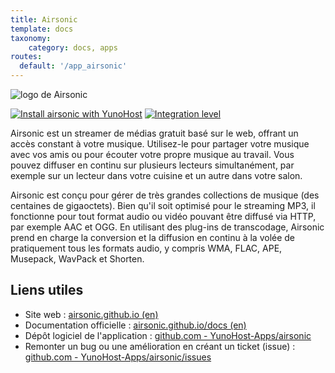 ```yaml
---
title: Airsonic
template: docs
taxonomy:
    category: docs, apps
routes:
  default: '/app_airsonic'
---
```


![logo de Airsonic](image://airsonic_logo.png?height=80)

[![Install airsonic with YunoHost](https://install-app.yunohost.org/install-with-yunohost.png)](https://install-app.yunohost.org/?app=airsonic) [![Integration level](https://dash.yunohost.org/integration/airsonic.svg)](https://dash.yunohost.org/appci/app/airsonic)

Airsonic est un streamer de médias gratuit basé sur le web, offrant un accès constant à votre musique. Utilisez-le pour partager votre musique avec vos amis ou pour écouter votre propre musique au travail. Vous pouvez diffuser en continu sur plusieurs lecteurs simultanément, par exemple sur un lecteur dans votre cuisine et un autre dans votre salon.

Airsonic est conçu pour gérer de très grandes collections de musique (des centaines de gigaoctets). Bien qu'il soit optimisé pour le streaming MP3, il fonctionne pour tout format audio ou vidéo pouvant être diffusé via HTTP, par exemple AAC et OGG. En utilisant des plug-ins de transcodage, Airsonic prend en charge la conversion et la diffusion en continu à la volée de pratiquement tous les formats audio, y compris WMA, FLAC, APE, Musepack, WavPack et Shorten.

## Liens utiles

 + Site web : [airsonic.github.io (en)](https://airsonic.github.io/)
 + Documentation officielle : [airsonic.github.io/docs (en)](https://airsonic.github.io/docs/)
 + Dépôt logiciel de l'application : [github.com - YunoHost-Apps/airsonic](https://github.com/YunoHost-Apps/airsonic_ynh)
 + Remonter un bug ou une amélioration en créant un ticket (issue) : [github.com - YunoHost-Apps/airsonic/issues](https://github.com/YunoHost-Apps/airsonic_ynh/issues)
